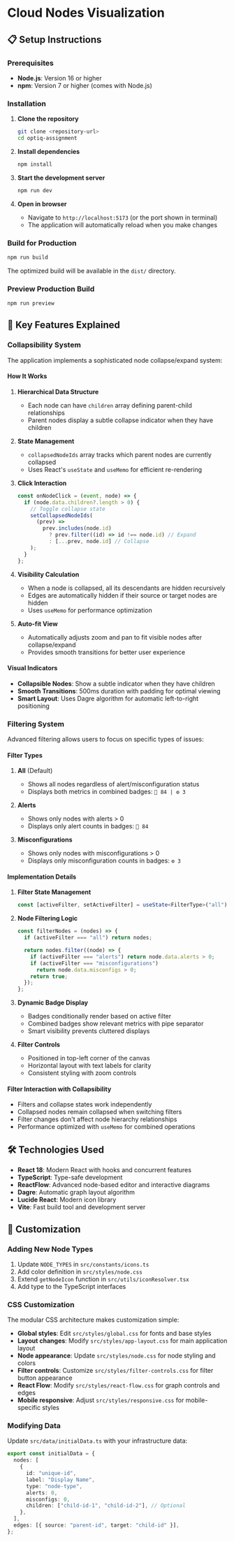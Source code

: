 # Cloud Nodes Visualization

## 📋 Setup Instructions

### Prerequisites

- **Node.js**: Version 16 or higher
- **npm**: Version 7 or higher (comes with Node.js)

### Installation

1. **Clone the repository**

   ```bash
   git clone <repository-url>
   cd optiq-assignment
   ```

2. **Install dependencies**

   ```bash
   npm install
   ```

3. **Start the development server**

   ```bash
   npm run dev
   ```

4. **Open in browser**
   - Navigate to `http://localhost:5173` (or the port shown in terminal)
   - The application will automatically reload when you make changes

### Build for Production

```bash
npm run build
```

The optimized build will be available in the `dist/` directory.

### Preview Production Build

```bash
npm run preview
```

## 🎯 Key Features Explained

### Collapsibility System

The application implements a sophisticated node collapse/expand system:

#### How It Works

1. **Hierarchical Data Structure**

   - Each node can have `children` array defining parent-child relationships
   - Parent nodes display a subtle collapse indicator when they have children

2. **State Management**

   - `collapsedNodeIds` array tracks which parent nodes are currently collapsed
   - Uses React's `useState` and `useMemo` for efficient re-rendering

3. **Click Interaction**

   ```typescript
   const onNodeClick = (event, node) => {
     if (node.data.children?.length > 0) {
       // Toggle collapse state
       setCollapsedNodeIds(
         (prev) =>
           prev.includes(node.id)
             ? prev.filter((id) => id !== node.id) // Expand
             : [...prev, node.id] // Collapse
       );
     }
   };
   ```

4. **Visibility Calculation**

   - When a node is collapsed, all its descendants are hidden recursively
   - Edges are automatically hidden if their source or target nodes are hidden
   - Uses `useMemo` for performance optimization

5. **Auto-fit View**
   - Automatically adjusts zoom and pan to fit visible nodes after collapse/expand
   - Provides smooth transitions for better user experience

#### Visual Indicators

- **Collapsible Nodes**: Show a subtle indicator when they have children
- **Smooth Transitions**: 500ms duration with padding for optimal viewing
- **Smart Layout**: Uses Dagre algorithm for automatic left-to-right positioning

### Filtering System

Advanced filtering allows users to focus on specific types of issues:

#### Filter Types

1. **All** (Default)

   - Shows all nodes regardless of alert/misconfiguration status
   - Displays both metrics in combined badges: `🔺 84 | ⚙️ 3`

2. **Alerts**

   - Shows only nodes with alerts > 0
   - Displays only alert counts in badges: `🔺 84`

3. **Misconfigurations**
   - Shows only nodes with misconfigurations > 0
   - Displays only misconfiguration counts in badges: `⚙️ 3`

#### Implementation Details

1. **Filter State Management**

   ```typescript
   const [activeFilter, setActiveFilter] = useState<FilterType>("all");
   ```

2. **Node Filtering Logic**

   ```typescript
   const filterNodes = (nodes) => {
     if (activeFilter === "all") return nodes;

     return nodes.filter((node) => {
       if (activeFilter === "alerts") return node.data.alerts > 0;
       if (activeFilter === "misconfigurations")
         return node.data.misconfigs > 0;
       return true;
     });
   };
   ```

3. **Dynamic Badge Display**

   - Badges conditionally render based on active filter
   - Combined badges show relevant metrics with pipe separator
   - Smart visibility prevents cluttered displays

4. **Filter Controls**
   - Positioned in top-left corner of the canvas
   - Horizontal layout with text labels for clarity
   - Consistent styling with zoom controls

#### Filter Interaction with Collapsibility

- Filters and collapse states work independently
- Collapsed nodes remain collapsed when switching filters
- Filter changes don't affect node hierarchy relationships
- Performance optimized with `useMemo` for combined operations

## 🛠️ Technologies Used

- **React 18**: Modern React with hooks and concurrent features
- **TypeScript**: Type-safe development
- **ReactFlow**: Advanced node-based editor and interactive diagrams
- **Dagre**: Automatic graph layout algorithm
- **Lucide React**: Modern icon library
- **Vite**: Fast build tool and development server

## 🔧 Customization

### Adding New Node Types

1. Update `NODE_TYPES` in `src/constants/icons.ts`
2. Add color definition in `src/styles/node.css`
3. Extend `getNodeIcon` function in `src/utils/iconResolver.tsx`
4. Add type to the TypeScript interfaces

### CSS Customization

The modular CSS architecture makes customization simple:

- **Global styles**: Edit `src/styles/global.css` for fonts and base styles
- **Layout changes**: Modify `src/styles/app-layout.css` for main application layout
- **Node appearance**: Update `src/styles/node.css` for node styling and colors
- **Filter controls**: Customize `src/styles/filter-controls.css` for filter button appearance
- **React Flow**: Modify `src/styles/react-flow.css` for graph controls and edges
- **Mobile responsive**: Adjust `src/styles/responsive.css` for mobile-specific styles


### Modifying Data

Update `src/data/initialData.ts` with your infrastructure data:

```typescript
export const initialData = {
  nodes: [
    {
      id: "unique-id",
      label: "Display Name",
      type: "node-type",
      alerts: 0,
      misconfigs: 0,
      children: ["child-id-1", "child-id-2"], // Optional
    },
  ],
  edges: [{ source: "parent-id", target: "child-id" }],
};
```


